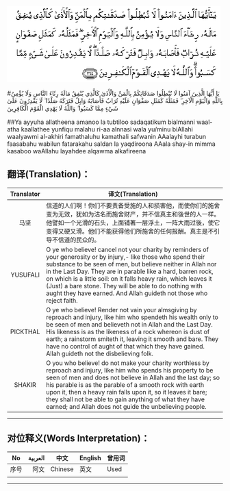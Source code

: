 ![002:264](images/002_264.gif)

#يَا أَيُّهَا الَّذِينَ آمَنُوا لَا تُبْطِلُوا صَدَقَاتِكُمْ بِالْمَنِّ وَالْأَذَىٰ كَالَّذِي يُنْفِقُ مَالَهُ رِئَاءَ النَّاسِ وَلَا يُؤْمِنُ بِاللَّهِ وَالْيَوْمِ الْآخِرِ ۖ فَمَثَلُهُ كَمَثَلِ صَفْوَانٍ عَلَيْهِ تُرَابٌ فَأَصَابَهُ وَابِلٌ فَتَرَكَهُ صَلْدًا ۖ لَا يَقْدِرُونَ عَلَىٰ شَيْءٍ مِمَّا كَسَبُوا ۗ وَاللَّهُ لَا يَهْدِي الْقَوْمَ الْكَافِرِينَ 

##Ya ayyuha allatheena amanoo la tubtiloo sadaqatikum bialmanni waal-atha kaallathee yunfiqu malahu ri-aa alnnasi wala yu/minu biAllahi waalyawmi al-akhiri famathaluhu kamathali safwanin AAalayhi turabun faasabahu wabilun fatarakahu saldan la yaqdiroona AAala shay-in mimma kasaboo waAllahu layahdee alqawma alkafireena 

## 翻译(Translation)：

| Translator | 译文(Translation)                                            |
| :--------: | ------------------------------------------------------------ |
|    马坚    | 信道的人们啊！你们不要责备受施的人和损害他，而使你们的施舍变为无效，犹如为沽名而施舍财产，并不信真主和後世的人一样。他譬如一个光滑的石头，上面铺著一层浮土，一阵大雨过後，使它变得又硬又滑。他们不能获得他们所施舍的任何报酬。真主是不引导不信道的民众的。 |
|  YUSUFALI  | O ye who believe! cancel not your charity by reminders of your generosity or by injury,- like those who spend their substance to be seen of men, but believe neither in Allah nor in the Last Day. They are in parable like a hard, barren rock, on which is a little soil: on it falls heavy rain, which leaves it (Just) a bare stone. They will be able to do nothing with aught they have earned. And Allah guideth not those who reject faith. |
|  PICKTHAL  | O ye who believe! Render not vain your almsgiving by reproach and injury, like him who spendeth his wealth only to be seen of men and believeth not in Allah and the Last Day. His likeness is as the likeness of a rock whereon is dust of earth; a rainstorm smiteth it, leaving it smooth and bare. They have no control of aught of that which they have gained. Allah guideth not the disbelieving folk. |
|   SHAKIR   | O you who believe! do not make your charity worthless by reproach and injury, like him who spends his property to be seen of men and does not believe in Allah and the last day; so his parable is as the parable of a smooth rock with earth upon it, then a heavy rain falls upon it, so it leaves it bare; they shall not be able to gain anything of what they have earned; and Allah does not guide the unbelieving people. |

---

## 对位释义(Words Interpretation)：

| No   | العربية | 中文    | English | 曾用词 |
| ---- | ------: | ------- | ------- | ------ |
| 序号 |    阿文 | Chinese | 英文    | Used   |
|      |         |         |         |        |

---
